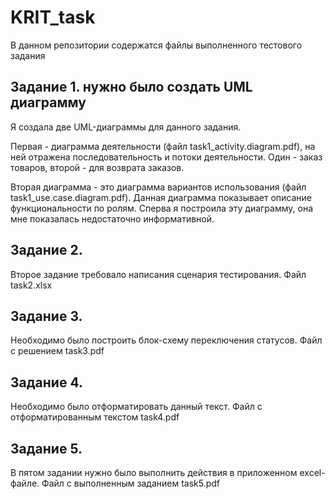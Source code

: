 # KRIT_task

В данном репозитории содержатся файлы выполненного тестового задания
  
## Задание 1. нужно было создать UML диаграмму
Я создала две UML-диаграммы для данного задания. 

Первая - диаграмма деятельности (файл task1_activity.diagram.pdf), на ней отражена последовательность и потоки деятельности. Один - заказ товаров, второй - для возврата заказов.

Вторая диаграмма - это диаграмма вариантов использования (файл task1_use.case.diagram.pdf). Данная диаграмма показывает  описание функциональности по ролям. Сперва я построила эту диаграмму, она мне показалась недостаточно информативной.

## Задание 2.
Второе задание требовало написания сценария тестирования. Файл task2.xlsx

## Задание 3.
Необходимо было построить блок-схему переключения статусов. Файл с решением task3.pdf

## Задание 4. 
Необходимо было отформатировать данный текст. Файл с отформатированным текстом task4.pdf

## Задание 5. 
В пятом задании нужно было выполнить действия в приложенном excel-файле. Файл с выполненным заданием task5.pdf
